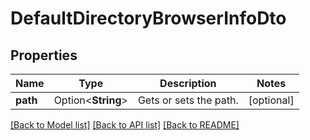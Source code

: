 # DefaultDirectoryBrowserInfoDto

## Properties

Name | Type | Description | Notes
------------ | ------------- | ------------- | -------------
**path** | Option<**String**> | Gets or sets the path. | [optional]

[[Back to Model list]](../README.md#documentation-for-models) [[Back to API list]](../README.md#documentation-for-api-endpoints) [[Back to README]](../README.md)


